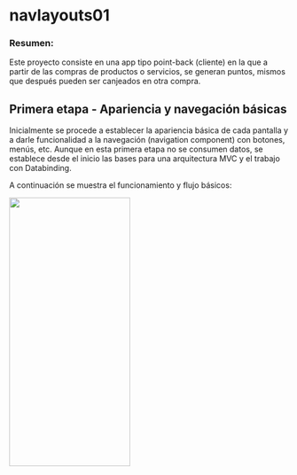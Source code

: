 # **navlayouts01**

### Resumen:
Este proyecto consiste en una app tipo point-back (cliente) en la que a partir de las compras de productos o servicios, se generan puntos, mismos que después pueden ser canjeados en otra compra.

## Primera etapa - Apariencia y navegación básicas
Inicialmente se procede a establecer la apariencia básica de cada pantalla y a darle funcionalidad a la navegación (navigation component) con botones, menús, etc. Aunque en esta primera etapa no se consumen datos, se establece desde el inicio las bases para una arquitectura MVC y el trabajo con Databinding.

A continuación se muestra el funcionamiento y flujo básicos:

<img src="app01b.gif" width="218" height="485" />
